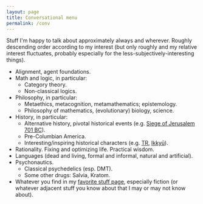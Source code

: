 ```yaml
---
layout: page
title: Conversational menu
permalink: /conv
---
```


Stuff I'm happy to talk about approximately always and wherever. Roughly descending order according to my interest (but only roughly and my relative interest fluctuates, probably especially for the less-subjectively-interesting things).

- Alignment, agent foundations.
- Math and logic, in particular:
  - Category theory.
  - Non-classical logics.
- Philosophy, in particular:
  - Metaethics, metacognition, metamathematics; epistemology.
  - Philosophy of mathematics, (evolutionary) biology, science.
- History, in particular:
  - Alternative history, pivotal historical events (e.g. [Siege of Jerusalem 701 BC](https://en.wikipedia.org/wiki/Assyrian_siege_of_Jerusalem)).
  - Pre-Columbian America.
  - Interesting/inspiring historical characters (e.g. [TR](https://en.wikipedia.org/wiki/Theodore_Roosevelt), [Ikkyū](https://en.wikipedia.org/wiki/Ikky%C5%AB)).
- Rationality. Fixing and optimizing life. Practical wisdom.
- Languages (dead and living, formal and informal, natural and artificial).
- Psychonautics.
  - Classical psychedelics (esp. DMT).
  - Some other drugs: Salvia, Kratom.
- Whatever you find in my [favorite stuff page](/fav), especially fiction (or whatever adjacent stuff you know about that I may or may not know about).

